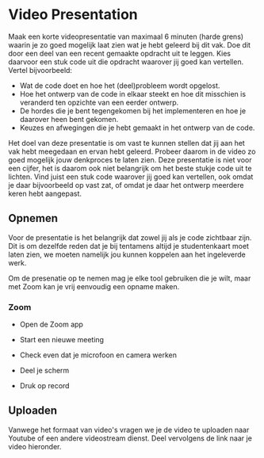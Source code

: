 # Video Presentation

Maak een korte videopresentatie van maximaal 6 minuten (harde grens) waarin je zo goed mogelijk laat zien wat je hebt geleerd bij dit vak. Doe dit door een deel van een recent gemaakte opdracht uit te leggen. Kies daarvoor een stuk code uit die opdracht waarover jij goed kan vertellen. Vertel bijvoorbeeld:

* Wat de code doet en hoe het (deel)probleem wordt opgelost.
* Hoe het ontwerp van de code in elkaar steekt en hoe dit misschien is veranderd ten opzichte van een eerder ontwerp.
* De hordes die je bent tegengekomen bij het implementeren en hoe je daarover heen bent gekomen.
* Keuzes en afwegingen die je hebt gemaakt in het ontwerp van de code.

Het doel van deze presentatie is om vast te kunnen stellen dat jij aan het vak hebt meegedaan en ervan hebt geleerd. Probeer daarom in de video zo goed mogelijk jouw denkproces te laten zien. Deze presentatie is niet voor een cijfer, het is daarom ook niet belangrijk om het beste stukje code uit te lichten. Vind juist een stuk code waarover jij goed kan vertellen, ook omdat je daar bijvoorbeeld op vast zat, of omdat je daar het ontwerp meerdere keren hebt aangepast.

## Opnemen

Voor de presentatie is het belangrijk dat zowel jij als je code zichtbaar zijn. Dit is om dezelfde reden dat je bij tentamens altijd je studentenkaart moet laten zien, we moeten namelijk jou kunnen koppelen aan het ingeleverde werk.

Om de presenatie op te nemen mag je elke tool gebruiken die je wilt, maar met Zoom kan je vrij eenvoudig een opname maken.

### Zoom

* Open de Zoom app

* Start een nieuwe meeting

* Check even dat je microfoon en camera werken

* Deel je scherm

* Druk op record

## Uploaden

Vanwege het formaat van video's vragen we je de video te uploaden naar Youtube of een andere videostream dienst. Deel vervolgens de link naar je video hieronder.
